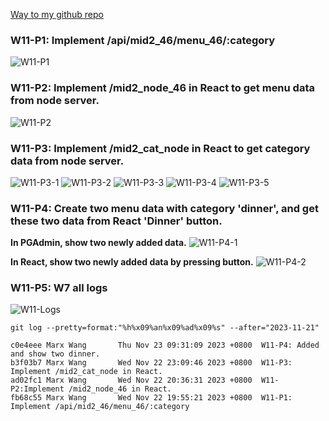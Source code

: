 [Way to my github repo](https://github.com/marx-w/1121-WP1-demo-211410146.git)

### W11-P1: Implement /api/mid2_46/menu_46/:category

![W11-P1](./W11_231122-P1.png)

### W11-P2: Implement /mid2_node_46 in React to get menu data from node server.

![W11-P2](./W11_231123-P2.png)

### W11-P3: Implement /mid2_cat_node in React to get category data from node server.

![W11-P3-1](./W11_231122-P3-All.png)
![W11-P3-2](./W11_231122-P3-Breakfast.png)
![W11-P3-3](./W11_231122-P3-Dessert.png)
![W11-P3-4](./W11_231122-P3-Lunch.png)
![W11-P3-5](./W11_231122-P3-Shakes.png)

### W11-P4: Create two menu data with category 'dinner', and get these two data from React 'Dinner' button.

**In PGAdmin, show two newly added data.**
![W11-P4-1](./W11_231122-P4-Pg.png)

**In React, show two newly added data by pressing button.**
![W11-P4-2](./W11_231123-P4-React.png)

### W11-P5: W7 all logs

![W11-Logs](./W11_231123-P5-Logs.png)

```
git log --pretty=format:"%h%x09%an%x09%ad%x09%s" --after="2023-11-21"
```
```
c0e4eee Marx Wang       Thu Nov 23 09:31:09 2023 +0800  W11-P4: Added and show two dinner.
b3f03b7 Marx Wang       Wed Nov 22 23:09:46 2023 +0800  W11-P3: Implement /mid2_cat_node in React.
ad02fc1 Marx Wang       Wed Nov 22 20:36:31 2023 +0800  W11-P2:Implement /mid2_node_46 in React.
fb68c55 Marx Wang       Wed Nov 22 19:55:21 2023 +0800  W11-P1: Implement /api/mid2_46/menu_46/:category
```